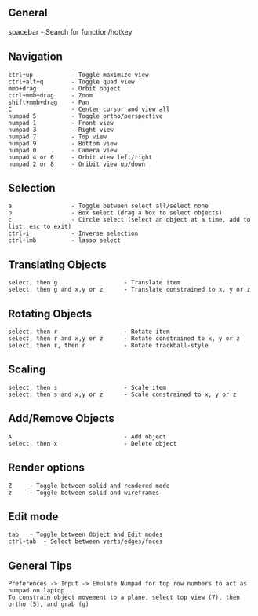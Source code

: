 ## General
spacebar          - Search for function/hotkey

## Navigation
```
ctrl+up           - Toggle maximize view
ctrl+alt+q        - Toggle quad view
mmb+drag          - Orbit object
ctrl+mmb+drag     - Zoom
shift+mmb+drag    - Pan
C                 - Center cursor and view all
numpad 5          - Toggle ortho/perspective
numpad 1          - Front view
numpad 3          - Right view
numpad 7          - Top view
numpad 9          - Bottom view
numpad 0          - Camera view
numpad 4 or 6     - Orbit view left/right
numpad 2 or 8     - Oribit view up/down
```

## Selection
```
a                 - Toggle between select all/select none
b                 - Box select (drag a box to select objects)
c                 - Circle select (select an object at a time, add to list, esc to exit)
ctrl+i            - Inverse selection
ctrl+lmb          - lasso select
```

## Translating Objects
```
select, then g                   - Translate item
select, then g and x,y or z      - Translate constrained to x, y or z
```

## Rotating Objects
```
select, then r                   - Rotate item
select, then r and x,y or z      - Rotate constrained to x, y or z
select, then r, then r           - Rotate trackball-style
```

## Scaling
```
select, then s                   - Scale item
select, then s and x,y or z      - Scale constrained to x, y or z
```

## Add/Remove Objects
```
A                                - Add object
select, then x                   - Delete object
```


## Render options
```
Z     - Toggle between solid and rendered mode  
z     - Toggle between solid and wireframes
```

## Edit mode
```
tab   - Toggle between Object and Edit modes  
ctrl+tab  - Select between verts/edges/faces
```

## General Tips
```
Preferences -> Input -> Emulate Numpad for top row numbers to act as numpad on laptop
To constrain object movement to a plane, select top view (7), then ortho (5), and grab (g)

```
